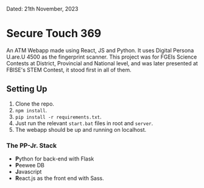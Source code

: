 Dated: 21th November, 2023

# Secure Touch 369

An ATM Webapp made using React, JS and Python. It uses Digital Persona U.are.U 4500 as the fingerprint scanner.
This project was for FGEIs Science Contests at District, Provincial and National level, and was later presented at FBISE's STEM Contest, it stood first in all of them.

## Setting Up

1. Clone the repo.
2. `npm install`.
3. `pip install -r requirements.txt`.
4. Just run the relevant `start.bat` files in root and `server`.
5. The webapp should be up and running on localhost.

### The PP-Jr. Stack

- **P**ython for back-end with Flask
- **P**eewee DB
- **J**avascript
- **R**eact.js as the front end with Sass.
